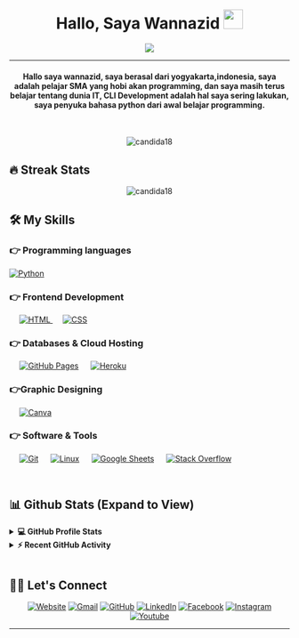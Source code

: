 
<h1 align="center">Hallo, Saya Wannazid <img src="https://media.giphy.com/media/hvRJCLFzcasrR4ia7z/giphy.gif" width="35"></h1>
<p align="center">
  <a href="https://github.com/DenverCoder1/readme-typing-svg"><img src="https://readme-typing-svg.herokuapp.com/?lines=Pelajar+SMA;Komputer;Multimedia;Suka%20Python%20Sama%20Suka%20Nana;Blogger:malastech.my.id;Designer;Web%20Development%20Kadang-Kadang;CLI%20Development&center=true&width=500&height=50"></a>
</p>
<hr/>
<h4 align="center">Hallo saya wannazid, saya berasal dari yogyakarta,indonesia, saya adalah pelajar SMA yang hobi akan programming, dan saya masih terus belajar tentang dunia IT, CLI Development adalah hal saya sering lakukan, saya penyuka bahasa python dari awal belajar programming.</h4>
<br>
<p align="center"> <img src="https://komarev.com/ghpvc/?username=wannazid&label=Profile%20views&color=0e75b6&style=plastic" alt="candida18" /> </p>

## 🔥 Streak Stats
<p align="center"><img src="https://github-readme-streak-stats.herokuapp.com/?user=wannazid&theme=algolia" alt="candida18"  /></p>


## 🛠️ My Skills

### 👉 Programming languages

<p align="left"> 
   <a href="https://www.python.org" target="_blank">
    <img alt="Python" src="https://img.shields.io/badge/Python%20-%2314354C.svg?logo=python&logoColor=white">
  </a>
</p>

### 👉 Frontend Development
<p align="left"> 
  &emsp; 
  <a href="https://www.w3.org/html/" target="_blank"> 
   <img alt="HTML" src="https://img.shields.io/badge/HTML5%20-%23E34F26.svg?logo=html5&logoColor=white">
  </a>   
  &emsp;
  <a href="https://www.w3schools.com/css/" target="_blank">
    <img alt="CSS" src="https://img.shields.io/badge/CSS%20-%231572B6.svg?logo=css3&logoColor=white">
  </a> 
</p>

### 👉 Databases & Cloud Hosting
<p align="left">
  &emsp;
    <a href="https://www.github.com"><img alt="GitHub Pages" src="https://img.shields.io/badge/GitHub%20Pages-%23327FC7.svg?style=flat&llogo=github&logoColor=white"></a>
  &emsp;
    <a href="https://www.heroku.com/"><img alt="Heroku" src="https://img.shields.io/badge/Heroku%20-%23430098.svg?logo=heroku&logoColor=white"></a>  
 </p>
  
### 👉Graphic Designing
<p align="left">
    &emsp;
  <a href="#">
  	<img alt="Canva" src="https://img.shields.io/badge/Canva-%2300C4CC.svg?style=flat&logo=Canva&logoColor=white"/>
  </a>
 </p>

 ### 👉 Software & Tools
 
<p>
  &emsp;
    <a href="#"><img alt="Git" src="https://img.shields.io/badge/Git%20-%23F05033.svg?logo=git&logoColor=white"></a>
  &emsp;
    <a href="#"><img alt="Linux" src="https://img.shields.io/badge/Linux-FCC624?style=flat&logo=linux&logoColor=black"></a>
  &emsp;
    <a href="#"><img alt="Google Sheets" src="https://img.shields.io/badge/Google%20Sheets%20-%2334A853.svg?logo=google%20sheets&logoColor=white"></a>
  &emsp;
    <a href="#"><img alt="Stack Overflow" src="https://img.shields.io/badge/-Stack%20Overflow-FE7A16?logo=stack-overflow&logoColor=white"></a>
</p>

<br/>

## 📊 Github Stats (Expand to View) 


<details> 
  <summary><b>💻 GitHub Profile Stats</b></summary>
  <br/>
  <p align="center">
    <a href="https://github.com/wannazid/github-readme-stats"><img alt="Wannazid Github Stats" src="https://github-readme-stats.vercel.app/api?username=wannazid&show_icons=true&count_private=true&theme=algolia" height="192px"/></a>
<br/>
  &nbsp;
	  <img src="https://github-readme-stats.vercel.app/api/top-langs?username=wannazid&show_icons=true&locale=en&layout=compact&theme=algolia" alt="wannazid" height="192px"/>
  <br/>
  <b>Note:</b> Top languages is only a metric of the languages my public code consists of and doesn't reflect experience or skill level.
  </p>
</details>


<details>
  <summary><b>⚡ Recent GitHub Activity</b></summary>
  <br/>
   <a href="https://github.com/wannazid"><img alt="Wannazid Activity Graph" src="https://activity-graph.herokuapp.com/graph?username=wannazid&custom_title=Wannazid%20Contribution%20Graph&theme=react-dark" /></a>
  <br/>

</details>

<br/>

## 🙋‍♀️ Let's Connect
<p align="center">
  <a href="https://www.malastech.my.id/"><img src="https://img.icons8.com/bubbles/50/000000/web.png" alt="Website"/></a>
	<a href="mailto: malastech.id@gmail.com"><img src="https://img.icons8.com/bubbles/50/000000/gmail.png" alt="Gmail"/></a>
	<a href="https://github.com/wannazid"><img src="https://img.icons8.com/bubbles/50/000000/github.png" alt="GitHub"/></a>
	<a href="https://www.linkedin.com/mwlite/in/ridwan-n-8b85681b5"><img src="https://img.icons8.com/bubbles/50/000000/linkedin.png" alt="LinkedIn"/></a>
	<a href="https://www.facebook.com/profile.php?id=100077983723424"><img src="https://img.icons8.com/bubbles/50/000000/facebook-new.png" alt="Facebook"/></a>
	<a href="https://instagram.com/wannaz_id"><img src="https://img.icons8.com/bubbles/50/000000/instagram.png" alt="Instagram"/></a>
	<a href="https://youtube.com/c/JogjaXploit"><img src="https://img.icons8.com/bubbles/50/000000/youtube.png" alt="Youtube"/></a>
	
</p>

<hr/>









